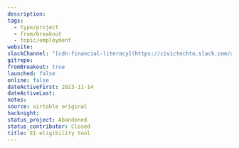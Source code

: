 ```yaml
---
description: 
tags:
  - type/project
  - from/breakout
  - topic/employment
website: 
slackChannel: "[cdn-financial-literacy](https://civictechto.slack.com/archives/C065SA0R5GT)"
gitrepo: 
fromBreakout: true
launched: false
online: false
dateActiveFirst: 2023-11-14
dateActiveLast: 
notes: 
source: airtable original
hacknight: 
status_project: Abandoned
status_contributor: Closed
title: EI eligibility tool
---
```

